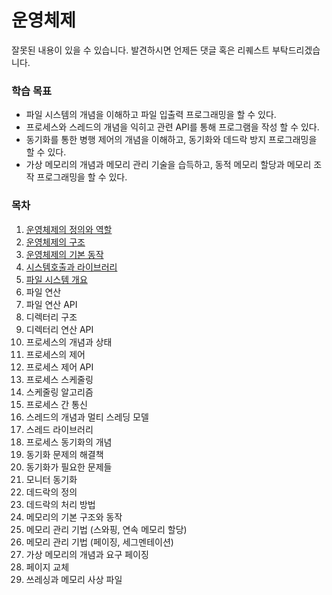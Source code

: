# 운영체제  
잘못된 내용이 있을 수 있습니다. 발견하시면 언제든 댓글 혹은 리퀘스트 부탁드리겠습니다.

### 학습 목표
* 파일 시스템의 개념을 이해하고 파일 입출력 프로그래밍을 할 수 있다.
* 프로세스와 스레드의 개념을 익히고 관련 API를 통해 프로그램을 작성 할 수 있다.
* 동기화를 통한 병행 제어의 개념을 이해하고, 동기화와 데드락 방지 프로그래밍을 할 수 있다.
* 가상 메모리의 개념과 메모리 관리 기술을 습득하고, 동적 메모리 할당과 메모리 조작 프로그래밍을 할 수 있다.

### 목차
1. [운영체제의 정의와 역할](https://github.com/sbh2ch/Operation_System_study/tree/master/1.%20%EC%9A%B4%EC%98%81%EC%B2%B4%EC%A0%9C%EC%9D%98%20%EC%A0%95%EC%9D%98%EC%99%80%20%EC%97%AD%ED%95%A0)
2. [운영체제의 구조](https://github.com/sbh2ch/Operation_System_study/tree/master/2.%20%EC%9A%B4%EC%98%81%EC%B2%B4%EC%A0%9C%EC%9D%98%20%EA%B5%AC%EC%A1%B0)
3. [운영체제의 기본 동작](https://github.com/sbh2ch/Operation_System_study/tree/master/3.%20%EC%9A%B4%EC%98%81%EC%B2%B4%EC%A0%9C%EC%9D%98%20%EA%B8%B0%EB%B3%B8%20%EB%8F%99%EC%9E%91)
4. [시스템호출과 라이브러리](https://github.com/sbh2ch/Operation_System_study/tree/master/4.%20%EC%8B%9C%EC%8A%A4%ED%85%9C%20%ED%98%B8%EC%B6%9C%EA%B3%BC%20%EB%9D%BC%EC%9D%B4%EB%B8%8C%EB%9F%AC%EB%A6%AC)
5. [파일 시스템 개요](https://github.com/sbh2ch/Operation_System_study/tree/master/5.%20%ED%8C%8C%EC%9D%BC%EC%8B%9C%EC%8A%A4%ED%85%9C%20%EA%B0%9C%EC%9A%94)
6. 파일 연산
7. 파일 연산 API
8. 디렉터리 구조
9. 디렉터리 연산 API
10. 프로세스의 개념과 상태
11. 프로세스의 제어
12. 프로세스 제어 API
13. 프로세스 스케줄링
14. 스케줄링 알고리즘
15. 프로세스 간 통신
16. 스레드의 개념과 멀티 스레딩 모델
17. 스레드 라이브러리
18. 프로세스 동기화의 개념
19. 동기화 문제의 해결책
20. 동기화가 필요한 문제들
21. 모니터 동기화
22. 데드락의 정의
23. 데드락의 처리 방법
24. 메모리의 기본 구조와 동작
25. 메모리 관리 기법 (스와핑, 연속 메모리 할당)
26. 메모리 관리 기법 (페이징, 세그멘테이션)
27. 가상 메모리의 개념과 요구 페이징
28. 페이지 교체
29. 쓰레싱과 메모리 사상 파일
